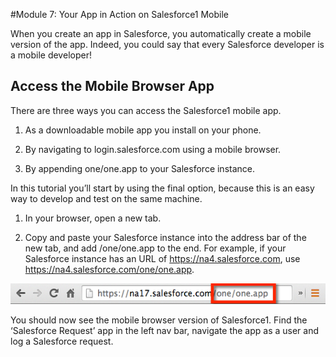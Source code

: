 #Module 7: Your App in Action on Salesforce1 Mobile

When you create an app in Salesforce, you automatically create a mobile version of the app. Indeed, you could say that every Salesforce developer is a mobile developer!
					
## Access the Mobile Browser App
					
There are three ways you can access the Salesforce1 mobile app.

1. As a downloadable mobile app you install on your phone.

2. By navigating to login.salesforce.com using a mobile browser.

3. By appending one/one.app to your Salesforce instance.

In this tutorial you’ll start by using the final option, because this is an easy way to develop and test on the same machine.

1. In your browser, open a new tab.

2. Copy and paste your Salesforce instance into the address bar of the new tab, and add /one/one.app to the end. For example, if your Salesforce instance has an URL of https://na4.salesforce.com, use https://na4.salesforce.com/one/one.app.

![](https://raw.githubusercontent.com/sready/DeclarativeWorkbook/master/images/07-salesforce1-app-url.png)

You should now see the mobile browser version of Salesforce1. Find the ‘Salesforce Request’ app in the left nav bar, navigate the app as a user and log a Salesforce request.